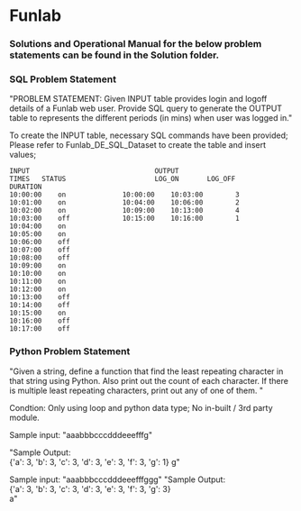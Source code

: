 # Funlab

### Solutions and Operational Manual for the below problem statements can be found in the Solution folder.

### SQL Problem Statement
"PROBLEM STATEMENT: Given INPUT table provides login and logoff details of a Funlab web user.
Provide SQL query to generate the OUTPUT table to represents the different periods (in mins) when user was logged in."							
							
							
							
To create the INPUT table, necessary SQL commands have been provided; Please refer to Funlab_DE_SQL_Dataset to create the table and insert values;							
							
``` table				
INPUT			                    OUTPUT				
TIMES	STATUS		                LOG_ON     	 LOG_OFF	      DURATION		
10:00:00	on		        10:00:00	10:03:00		3		
10:01:00	on		        10:04:00	10:06:00		2		
10:02:00	on		        10:09:00	10:13:00		4		
10:03:00	off		        10:15:00	10:16:00		1		
10:04:00	on						
10:05:00	on						
10:06:00	off						
10:07:00	off						
10:08:00	off						
10:09:00	on						
10:10:00	on						
10:11:00	on						
10:12:00	on						
10:13:00	off						
10:14:00	off						
10:15:00	on						
10:16:00	off						
10:17:00	off						
```

### Python Problem Statement
"Given a string,  define a function that find the least repeating character in that string using Python. 
Also print out the count of each character. If there is multiple least repeating characters, print out any of one of them. "

Condtion:  Only using loop and python data type; No in-built / 3rd party module. 

Sample input:   "aaabbbcccdddeeefffg"

"Sample Output:  
{'a': 3, 'b': 3, 'c': 3, 'd': 3, 'e': 3, 'f': 3, 'g': 1}
g"


Sample input:   "aaabbbcccdddeeefffggg"
"Sample Output:  
 {'a': 3, 'b': 3, 'c': 3, 'd': 3, 'e': 3, 'f': 3, 'g': 3}   
a"